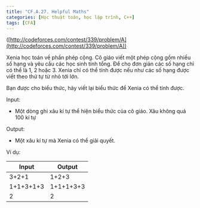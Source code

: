 ```yaml
---
title: "CF.A.27. Helpful Maths"
categories: [Học thuật toán, học lập trình, C++]
tags: [CFA]
---
```


([http://codeforces.com/contest/339/problem/A](http://codeforces.com/contest/339/problem/A))

Xenia học toán về phần phép cộng. Cô giáo viết một phép cộng gồm nhiều số hạng và yêu cầu các học sinh tính tổng. Để cho đơn giản các số hạng chỉ có thể là 1, 2 hoặc 3. Xenia chỉ có thể tính được nếu như các số hạng được viết theo thứ tự từ nhỏ tới lớn.

Bạn được cho biểu thức, hãy viết lại biểu thức để Xenia có thể tính được.

Input:

- Một dòng ghi xâu kí tự thể hiện biểu thức của cô giáo. Xâu không quá 100 kí tự

Output:

- Một xâu kí tự mà Xenia có thể giải quyết.

Ví dụ:

| **Input** | **Output** |
| --- | --- |
| 3+2+1 | 1+2+3 |
| 1+1+3+1+3 | 1+1+1+3+3 |
| 2 | 2 |
